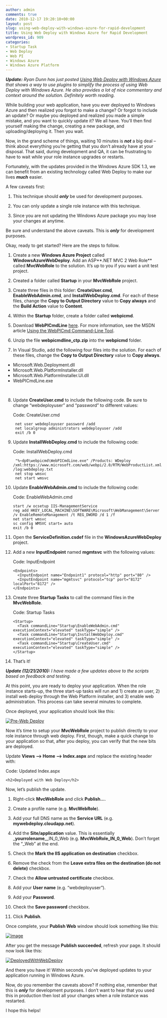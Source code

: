 ```yaml
---
author: admin
comments: true
date: 2010-12-17 19:20:10+00:00
layout: post
slug: using-web-deploy-with-windows-azure-for-rapid-development
title: Using Web Deploy with Windows Azure for Rapid Development
wordpress_id: 909
categories:
- Startup Task
- Web Deploy
- Web PI
- Windows Azure
- Windows Azure Platform
---
```


_**Update:** Ryan Dunn has just posted [Using Web Deploy with Windows Azure](http://dunnry.com/blog/2010/12/20/UsingWebDeployWithWindowsAzure.aspx) that shows a way to use plugins to simplify the process of using Web Deploy with Windows Azure. He also provides a lot of nice commentary and context around the solution. Definitely worth reading._

While building your web application, have you ever deployed to Windows Azure and then realized you forgot to make a change? Or forgot to include an update? Or maybe you deployed and realized you made a simple mistake, and you want to quickly update it? We all have. You’ll then find yourself making the change, creating a new package, and uploading/deploying it. Then you wait.

Now, in the grand scheme of things, waiting 10 minutes is _**not**_ a big deal – think about everything you’re getting that you don’t already have at your disposal. That said, during development and QA, it can be frustrating to have to wait while your role instance upgrades or restarts.

Fortunately, with the updates provided in the Windows Azure SDK 1.3, we can benefit from an existing technology called Web Deploy to make our lives _**much**_ easier.

A few caveats first:
  
1. This technique should **_only_** be used for development purposes. 

2. You can only update a single role instance with this technique. 

3. Since you are not updating the Windows Azure package you may lose your changes at anytime. 
 
Be sure and understand the above caveats. This is _**only**_ for development purposes.

Okay, ready to get started? Here are the steps to follow.

1. Create a new **Windows Azure Project** called **WindowsAzureWebDeploy**. Add an ASP**.NET MVC 2 Web Role** called **MvcWebRole** to the solution. It’s up to you if you want a unit test project. 

2. Created a folder called **Startup** in your **MvcWebRole** project. 

3. Create three files in this folder: **CreateUser.cmd**, **EnableWebAdmin.cmd**, and **InstallWebDeploy.cmd**. For each of these files, change the **Copy to Output Directory** value to **Copy always** and the **Build Action** value to **Content**.

4. Within the **Startup** folder, create a folder called **webpicmd**. 

5. Download **WebPICmdLine** [here](http://go.microsoft.com/?linkid=9752821). For more information, see the MSDN article [Using the WebPICmd Command-Line Tool](http://msdn.microsoft.com/en-us/library/gg433092.aspx). 

6. Unzip the file **webpicmdline_ctp.zip** into the **webpicmd** folder. 

7. In Visual Studio, add the following four files into the solution. For each of these files, change the **Copy to Output Directory** value to **Copy always**.              
  * Microsoft.Web.Deployment.dll 
  * Microsoft.Web.PlatformInstaller.dll 
  * Microsoft.Web.PlatformInstaller.UI.dll 
  * WebPICmdLine.exe 
<br/>

8. Update **CreateUser.cmd** to include the following code. Be sure to change “webdeployuser” and “password” to different values:         

	Code: CreateUser.cmd
		
		net user webdeployuser password /add
		net localgroup administrators webdeployuser /add
		exit /b 0

9. Update **InstallWebDeploy.cmd** to include the following code:         

	Code: InstallWebDeploy.cmd

		"%~dp0\webpicmd\WebPICmdLine.exe" /Products: WDeploy /xml:https://www.microsoft.com/web/webpi/2.0/RTM/WebProductList.xml /log:webdeploy.txt
		net stop wmsvc
		net start wmsvc
   
10. Update **EnableWebAdmin.cmd** to include the following code:         
     
	Code: EnableWebAdmin.cmd
		
		start /w ocsetup IIS-ManagementService
		reg add HKEY_LOCAL_MACHINE\SOFTWARE\Microsoft\WebManagement\Server /v EnableRemoteManagement /t REG_DWORD /d 1 /f
		net start wmsvc
		sc config WMSVC start= auto
		exit /b 0
   
11. Open the **ServiceDefinition.csdef** file in the **WindowsAzureWebDeploy** project. 

12. Add a new **InputEndpoint** named **mgmtsvc** with the following values:       

	Code: InputEndpoint

		<Endpoints>
		  <InputEndpoint name="Endpoint1" protocol="http" port="80" />
		  <InputEndpoint name="mgmtsvc" protocol="tcp" port="8172" localPort="8172" />
		</Endpoints>

13. Create three **Startup Tasks** to call the command files in the **MvcWebRole**.       

	Code: Startup Tasks

		<Startup>
		  <Task commandLine="Startup\EnableWebAdmin.cmd" executionContext="elevated" taskType="simple" />
		  <Task commandLine="Startup\InstallWebDeploy.cmd" executionContext="elevated" taskType="simple" />
		  <Task commandLine="Startup\CreateUser.cmd" executionContext="elevated" taskType="simple" />
		</Startup>

14. That’s it! 
 
_**Update (12/21/2010):** I have made a few updates above to the scripts based on feedback and testing._

At this point, you are ready to deploy your application. When the role instance starts-up, the three start-up tasks will run and 1) create an user, 2) install web deploy through the Web Platform installer, and 3) enable web administration. This process can take several minutes to complete.

Once deployed, your application should look like this:

[![Pre-Web Deploy](http://images.wadewegner.com/wordpress/2010/12/image_thumb.png)](http://images.wadewegner.com/wordpress/2010/12/image10.png)

Now it’s time to setup your **MvcWebRole** project to publish directly to your role instance through web deploy. First, though, make a quick change to your application so that, after you deploy, you can verify that the new bits are deployed.

Update **Views –> Home –> Index.aspx** and replace the existing header with:

Code: Updated Index.aspx

	<h2>Deployed with Web Deploy</h2>

Now, let’s publish the update.

1. Right-click **MvcWebRole** and click **Publish…**. 

2. Create a profile name (e.g. **MvcWebRole**). 

3. Add your full DNS name as the **Service URL** (e.g. **mywebdeploy.cloudapp.net**). 

4. Add the **Site/application** value. This is essentially _**yourrolename**__IN_0_Web (e.g. **MvcWebRole_IN_0_Web**). Don’t forget the “_Web” at the end. 

5. Check the **Mark the IIS application on destination** checkbox. 

6. Remove the check from the **Leave extra files on the destination (do not delete)** checkbox. 

7. Check the **Allow untrusted certificate** checkbox. 

8. Add your **User name** (e.g. “webdeployuser”). 

9. Add your **Password**. 

10. Check the **Save password** checkbox. 

11. Click **Publish**. 

Once complete, your **Publish Web** window should look something like this:

[![image](http://images.wadewegner.com/wordpress/2010/12/image_thumb1.png)](http://images.wadewegner.com/wordpress/2010/12/image11.png)

After you get the message **Publish succeeded**, refresh your page. It should now look like this:

[![DeployedWithWebDeploy](http://images.wadewegner.com/wordpress/2010/12/DeployedWithWebDeploy_thumb.png)](http://images.wadewegner.com/wordpress/2010/12/DeployedWithWebDeploy.png)

And there you have it! Within seconds you’ve deployed updates to your application running in Windows Azure.

Now, do you remember the caveats above? If nothing else, remember that this is _**only**_ for development purposes. I don’t want to hear that you used this in production then lost all your changes when a role instance was restarted.

I hope this helps!